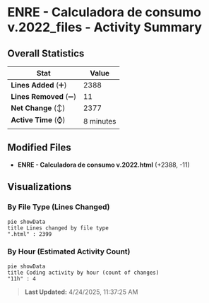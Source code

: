 # ENRE - Calculadora de consumo v.2022_files - Activity Summary 

## Overall Statistics

| Stat                   | Value                                                             |
| ---------------------- | ----------------------------------------------------------------- |
| **Lines Added** (➕)   | 2388                                          |
| **Lines Removed** (➖) | 11                                        |
| **Net Change** (↕)    | 2377                |
| **Active Time** (⌚)   | 8 minutes |


## Modified Files
- **ENRE - Calculadora de consumo v.2022.html** (+2388, -11)

## Visualizations

### By File Type (Lines Changed)

```mermaid
pie showData
title Lines changed by file type
".html" : 2399
```

### By Hour (Estimated Activity Count)

```mermaid
pie showData
title Coding activity by hour (count of changes)
"11h" : 4
```


> **Last Updated:** 4/24/2025, 11:37:25 AM